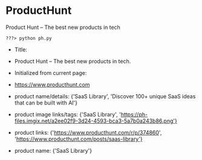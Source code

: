 # ProductHunt
Product Hunt – The best new products in tech

`???> python ph.py`
-  Title:
-   Product Hunt – The best new products in tech.
-  Initialized from current page:
-  https://www.producthunt.com

- product name/details:  {'SaaS Library', 'Discover 100+ unique SaaS ideas that can be built with AI'}
- product image links/tags:  {'SaaS Library', 'https://ph-files.imgix.net/a2ee02f9-3d24-4593-bca3-5a7b0a243b86.png'}
- product links:  {'https://www.producthunt.com/r/p/374860', 'https://www.producthunt.com/posts/saas-library'}
- product name:  {'SaaS Library'}
